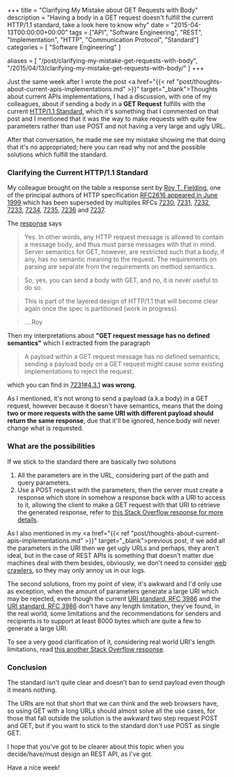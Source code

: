 +++
title = "Clarifying My Mistake about GET Requests with Body"
description = "Having a body in a GET request doesn't fulfill the current HTTP/1.1 standard, take a look here to know why"
date = "2015-04-13T00:00:00+00:00"
tags = ["API", "Software Engineering", "REST", "Implementation", "HTTP", "Communication Protocol", "Standard"]
categories = [
  "Software Engineering"
]

aliases = [
  "/post/clarifying-my-mistake-get-requests-with-body",
  "/2015/04/13/clarifying-my-mistake-get-requests-with-body/"
]
+++

Just the same week after I wrote the post <a href="{{< ref "post/thoughts-about-current-apis-implementations.md" >}}" target="_blank">Thoughts about current APIs implementations</a>, I had a discussion, with one of my colleagues, about if sending a body in a __GET Request__ fulfills with the current [HTTP/1.1 Standard](https://tools.ietf.org/html/rfc7231), which it's something that I commented on that post and I mentioned that it was the way to make requests with quite few parameters rather than use POST and not having a very large and ugly URL.

After that conversation, he made me see my mistake showing me that doing that it's no appropriated; here you can read why not and the possible solutions which fulfill the standard.


### Clarifying the Current HTTP/1.1 Standard

My colleague brought on the table a response sent by <a href="http://en.wikipedia.org/wiki/Roy_Fielding" target="_blank">Roy T. Fielding</a>, one of the principal authors of HTTP specification <a href="http://www.w3.org/Protocols/rfc2616/rfc2616.html" target="_blank">RFC2616 appeared in June 1999</a> which has been superseded by multiples RFCs <a href="https://tools.ietf.org/html/rfc7230" target="_blank">7230</a>, <a href="https://tools.ietf.org/html/rfc7231" target="_blank">7231</a>, <a href="https://tools.ietf.org/html/rfc7232" target="_blank">7232</a>, <a href="https://tools.ietf.org/html/rfc7233" target="_blank">7233</a>, <a href="https://tools.ietf.org/html/rfc7234" target="_blank">7234</a>, <a href="https://tools.ietf.org/html/rfc7235" target="_blank">7235</a>, <a href="https://tools.ietf.org/html/rfc7236" target="_blank">7236</a> and <a href="https://tools.ietf.org/html/rfc7237" target="_blank">7237</a>.

The <a href="https://groups.yahoo.com/neo/groups/rest-discuss/conversations/messages/9962" target="_blank" rel="nofollow">response</a> says

> Yes. In other words, any HTTP request message is allowed to contain
a message body, and thus must parse messages with that in mind.
Server semantics for GET, however, are restricted such that a body,
if any, has no semantic meaning to the request. The requirements
on parsing are separate from the requirements on method semantics.

> So, yes, you can send a body with GET, and no, it is never useful
to do so.

> This is part of the layered design of HTTP/1.1 that will become
clear again once the spec is partitioned (work in progress).

> ....Roy


Then my interpretations about __"GET request message has no defined semantics"__ which I extracted from the paragraph

> A payload within a GET request message has no defined semantics;
  sending a payload body on a GET request might cause some existing
  implementations to reject the request.

which you can find in <a href="https://tools.ietf.org/html/rfc7231#section-4.3.1" target="_blank">7231#4.3.1</a> __was wrong__.

As I mentioned, it's not wrong to send a payload (a.k.a body) in a GET request, however because it doesn't have semantics, means that the doing __two or more requests with the same URI with different payload should return the same response__, due that it'll be ignored, hence body will never change what is requested.


### What are the possibilities

If we stick to the standard there are basically two solutions

1. All the parameters are in the URL, considering part of the path and query parameters.
2. Use a POST request with the parameters, then the server must create a response which store in somehow a response back with a URI to access to it, allowing the client to make a GET request with that URI to retrieve the generated response, refer to <a href="http://stackoverflow.com/questions/4203686/how-can-i-deal-with-http-get-query-string-length-limitations-and-still-want-to-b" target="_blank">this Stack Overflow response for more details</a>.


As I also mentioned in my <a href="{{< ref "post/thoughts-about-current-apis-implementations.md" >}}" target="_blank">previous post</a>, if we add all the parameters in the URI then we get ugly URLs and perhaps, they aren't ideal, but in the case of REST APIs is something that doesn't matter due machines deal with them besides, obviously, we don't need to consider <a href="http://en.wikipedia.org/wiki/Web_crawler" target="_blank">web crawlers</a>, so they may only annoy us in our logs.

The second solutions, from my point of view, it's awkward and I'd only use as exception, when the amount of parameters generate a large URI which may be rejected, even though the current <a href="https://tools.ietf.org/html/rfc3986" target="_blank">URI standard, RFC 3986</a> and the <a href="https://tools.ietf.org/html/rfc7230#section-3.1.1" target="_blank">URI standard, RFC 3986</a> don't have any length limitation, they've found, in the real world, some limitations and the recommendations for senders and recipients is to support at least 8000 bytes which are quite a few to generate a large URI.

To see a very good clarification of it, considering real world URI's length limitations, read <a href="http://stackoverflow.com/questions/417142/what-is-the-maximum-length-of-a-url-in-different-browsers" target="_blank">this another Stack Overflow response</a>.


### Conclusion

The standard isn't quite clear and doesn't ban to send payload even though it means nothing.

The URIs are not that short that we can think and the web browsers have, so using GET with a long URLs should almost solve all the use cases, for those that fall outside the solution is the awkward two step request POST and GET, but if you want to stick to the standard don't use POST as single GET.


I hope that you've got to be clearer about this topic when you decide/have/must design an REST API, as I've got.


Have a nice week!
